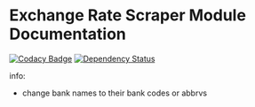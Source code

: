 # Exchange Rate Scraper Module Documentation

[![Codacy Badge](https://api.codacy.com/project/badge/Grade/6478cdddbd694187a60b5e7694ed6e38)](https://www.codacy.com/app/jan-cajthaml/akkamo_exchange_rate_scraper?utm_source=github.com&amp;utm_medium=referral&amp;utm_content=jancajthaml/akkamo_exchange_rate_scraper&amp;utm_campaign=Badge_Grade) [![Dependency Status](https://www.versioneye.com/user/projects/57dc15d5500a310036fa7ecc/badge.svg?style=flat-square)](https://www.versioneye.com/user/projects/57dc15d5500a310036fa7ecc)


info:
* change bank names to their bank codes or abbrvs